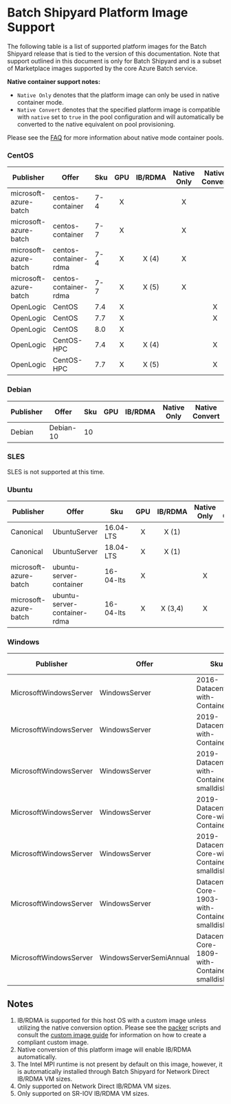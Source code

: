# Batch Shipyard Platform Image Support
The following table is a list of supported platform images for the Batch
Shipyard release that is tied to the version of this documentation. Note that
support outlined in this document is only for Batch Shipyard and is a subset
of Marketplace images supported by the core Azure Batch service.

**Native container support notes:**

* `Native Only` denotes that the platform image can only be used in native
container mode.
* `Native Convert` denotes that the specified platform image is compatible
with `native` set to `true` in the pool configuration and will automatically
be converted to the native equivalent on pool provisioning.

Please see the [FAQ](97-faq.md) for more information about native mode
container pools.

### CentOS

| Publisher             | Offer                 | Sku | GPU | IB/RDMA | Native Only | Native Convert |
|-----------------------|-----------------------|-----|:---:|:-------:|:-----------:|:--------------:|
| microsoft-azure-batch | centos-container      | 7-4 |  X  |         |      X      |                |
| microsoft-azure-batch | centos-container      | 7-7 |  X  |         |      X      |                |
| microsoft-azure-batch | centos-container-rdma | 7-4 |  X  |  X (4)  |      X      |                |
| microsoft-azure-batch | centos-container-rdma | 7-7 |  X  |  X (5)  |      X      |                |
| OpenLogic             | CentOS                | 7.4 |  X  |         |             |        X       |
| OpenLogic             | CentOS                | 7.7 |  X  |         |             |        X       |
| OpenLogic             | CentOS                | 8.0 |  X  |         |             |                |
| OpenLogic             | CentOS-HPC            | 7.4 |  X  |  X (4)  |             |        X       |
| OpenLogic             | CentOS-HPC            | 7.7 |  X  |  X (5)  |             |        X       |

### Debian

| Publisher | Offer     | Sku | GPU | IB/RDMA | Native Only | Native Convert |
|-----------|-----------|-----|:---:|:-------:|:-----------:|:--------------:|
| Debian    | Debian-10 | 10  |     |         |             |                |

### SLES

SLES is not supported at this time.

### Ubuntu

| Publisher             | Offer                        | Sku         | GPU |  IB/RDMA  | Native Only | Native Convert |
|-----------------------|------------------------------|-------------|:---:|:---------:|:-----------:|:--------------:|
| Canonical             | UbuntuServer                 | 16.04-LTS   |  X  |  X (1)    |             |     X (2,4)    |
| Canonical             | UbuntuServer                 | 18.04-LTS   |  X  |  X (1)    |             |                |
| microsoft-azure-batch | ubuntu-server-container      | 16-04-lts   |  X  |           |      X      |                |
| microsoft-azure-batch | ubuntu-server-container-rdma | 16-04-lts   |  X  |  X (3,4)  |      X      |                |

### Windows

| Publisher              | Offer                   | Sku                                            | GPU | IB/RDMA | Native Only | Native Convert |
|------------------------|-------------------------|------------------------------------------------|:---:|:-------:|:-----------:|:--------------:|
| MicrosoftWindowsServer | WindowsServer           | 2016-Datacenter-with-Containers                |     |         |      X      |                |
| MicrosoftWindowsServer | WindowsServer           | 2019-Datacenter-with-Containers                |     |         |      X      |                |
| MicrosoftWindowsServer | WindowsServer           | 2019-Datacenter-with-Containers-smalldisk      |     |         |      X      |                |
| MicrosoftWindowsServer | WindowsServer           | 2019-Datacenter-Core-with-Containers           |     |         |      X      |                |
| MicrosoftWindowsServer | WindowsServer           | 2019-Datacenter-Core-with-Containers-smalldisk |     |         |      X      |                |
| MicrosoftWindowsServer | WindowsServer           | Datacenter-Core-1903-with-Containers-smalldisk |     |         |      X      |                |
| MicrosoftWindowsServer | WindowsServerSemiAnnual | Datacenter-Core-1809-with-Containers-smalldisk |     |         |      X      |                |

## Notes
1. IB/RDMA is supported for this host OS with a custom image unless
utilizing the native conversion option. Please see the
[packer](../contrib/packer) scripts and consult the
[custom image guide](63-batch-shipyard-custom-images.md) for information
on how to create a compliant custom image.
2. Native conversion of this platform image will enable IB/RDMA automatically.
3. The Intel MPI runtime is not present by default on this image, however,
it is automatically installed through Batch Shipyard for Network Direct
IB/RDMA VM sizes.
4. Only supported on Network Direct IB/RDMA VM sizes.
5. Only supported on SR-IOV IB/RDMA VM sizes.
